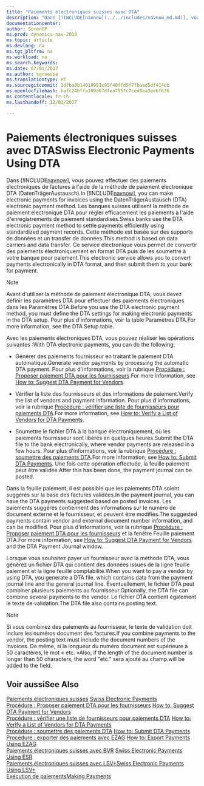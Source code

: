```yaml
---
title: "Paiements électroniques suisses avec DTA"
description: "Dans [!INCLUDE[navnow](../../includes/navnow_md.md)], vous pouvez effectuer des paiements électroniques de factures à l'aide de la méthode de paiement électronique DTA (DatenTrägerAustausch). Les banques suisses utilisent la méthode de paiement électronique DTA pour régler efficacement les paiements à l'aide d'enregistrements de paiement standardisés."
documentationcenter: 
author: SorenGP
ms.prod: dynamics-nav-2018
ms.topic: article
ms.devlang: na
ms.tgt_pltfrm: na
ms.workload: na
ms.search.keywords: 
ms.date: 07/01/2017
ms.author: sgroespe
ms.translationtype: HT
ms.sourcegitcommit: 1dfba8b14019991c95f40ffd5f7fbaed5df414eb
ms.openlocfilehash: bafc24bffa109a67dfea795fc7ced8ea3eebf636
ms.contentlocale: fr-ch
ms.lasthandoff: 12/01/2017

---
```

# <a name="swiss-electronic-payments-using-dta"></a><span data-ttu-id="d3938-104">Paiements électroniques suisses avec DTA</span><span class="sxs-lookup"><span data-stu-id="d3938-104">Swiss Electronic Payments Using DTA</span></span>
<span data-ttu-id="d3938-105">Dans [!INCLUDE[navnow](../../includes/navnow_md.md)], vous pouvez effectuer des paiements électroniques de factures à l'aide de la méthode de paiement électronique DTA (DatenTrägerAustausch).</span><span class="sxs-lookup"><span data-stu-id="d3938-105">In [!INCLUDE[navnow](../../includes/navnow_md.md)], you can make electronic payments for invoices using the DatenTrägerAustausch (DTA) electronic payment method.</span></span> <span data-ttu-id="d3938-106">Les banques suisses utilisent la méthode de paiement électronique DTA pour régler efficacement les paiements à l'aide d'enregistrements de paiement standardisés.</span><span class="sxs-lookup"><span data-stu-id="d3938-106">Swiss banks use the DTA electronic payment method to settle payments efficiently using standardized payment records.</span></span> <span data-ttu-id="d3938-107">Cette méthode est basée sur des supports de données et un transfer de données.</span><span class="sxs-lookup"><span data-stu-id="d3938-107">This method is based on data carriers and data transfer.</span></span> <span data-ttu-id="d3938-108">Ce service électronique vous permet de convertir des paiements électroniquement en format DTA puis de les soumettre à votre banque pour paiement.</span><span class="sxs-lookup"><span data-stu-id="d3938-108">This electronic service allows you to convert payments electronically in DTA format, and then submit them to your bank for payment.</span></span>  

> [!NOTE]  
>  <span data-ttu-id="d3938-109">Avant d'utiliser la méthode de paiement électronique DTA, vous devez définir les paramètres DTA pour effectuer des paiements électroniques dans les Paramètres DTA.</span><span class="sxs-lookup"><span data-stu-id="d3938-109">Before you use the DTA electronic payment method, you must define the DTA settings for making electronic payments in the DTA setup.</span></span> <span data-ttu-id="d3938-110">Pour plus d'informations, voir la table Paramètres DTA.</span><span class="sxs-lookup"><span data-stu-id="d3938-110">For more information, see the DTA Setup table.</span></span>  

<span data-ttu-id="d3938-111">Avec les paiements électroniques DTA, vous pouvez réaliser les opérations suivantes :</span><span class="sxs-lookup"><span data-stu-id="d3938-111">With DTA electronic payments, you can do the following:</span></span>  

- <span data-ttu-id="d3938-112">Générer des paiements fournisseur en traitant le paiement DTA automatique.</span><span class="sxs-lookup"><span data-stu-id="d3938-112">Generate vendor payments by processing the automatic DTA payment.</span></span> <span data-ttu-id="d3938-113">Pour plus d'informations, voir la rubrique [Procédure : Proposer paiement DTA pour les fournisseurs](how-to-suggest-dta-payment-for-vendors.md).</span><span class="sxs-lookup"><span data-stu-id="d3938-113">For more information, see [How to: Suggest DTA Payment for Vendors](how-to-suggest-dta-payment-for-vendors.md).</span></span>  

- <span data-ttu-id="d3938-114">Vérifier la liste des fournisseurs et des informations de paiement.</span><span class="sxs-lookup"><span data-stu-id="d3938-114">Verify the list of vendors and payment information.</span></span> <span data-ttu-id="d3938-115">Pour plus d'informations, voir la rubrique [Procédure : vérifier une liste de fournisseurs pour paiements DTA](how-to-verify-a-list-of-vendors-for-dta-payments.md).</span><span class="sxs-lookup"><span data-stu-id="d3938-115">For more information, see [How to: Verify a List of Vendors for DTA Payments](how-to-verify-a-list-of-vendors-for-dta-payments.md).</span></span>  

- <span data-ttu-id="d3938-116">Soumettre le fichier DTA à la banque électroniquement, où les paiements fournisseur sont libérés en quelques heures.</span><span class="sxs-lookup"><span data-stu-id="d3938-116">Submit the DTA file to the bank electronically, where vendor payments are released in a few hours.</span></span> <span data-ttu-id="d3938-117">Pour plus d'informations, voir la rubrique [Procédure : soumettre des paiements DTA](how-to-submit-dta-payments.md).</span><span class="sxs-lookup"><span data-stu-id="d3938-117">For more information, see [How to: Submit DTA Payments](how-to-submit-dta-payments.md).</span></span> <span data-ttu-id="d3938-118">Une fois cette opération effectuée, la feuille paiement peut être validée.</span><span class="sxs-lookup"><span data-stu-id="d3938-118">After this has been done, the payment journal can be posted.</span></span>  

<span data-ttu-id="d3938-119">Dans la feuille paiement, il est possible que les paiements DTA soient suggérés sur la base des factures validées.</span><span class="sxs-lookup"><span data-stu-id="d3938-119">In the payment journal, you can have the DTA payments suggested based on posted invoices.</span></span> <span data-ttu-id="d3938-120">Les paiements suggérés contiennent des informations sur le numéro de document externe et le fournisseur, et peuvent être modifiés.</span><span class="sxs-lookup"><span data-stu-id="d3938-120">The suggested payments contain vendor and external document number information, and can be modified.</span></span> <span data-ttu-id="d3938-121">Pour plus d'informations, voir la rubrique [Procédure : Proposer paiement DTA pour les fournisseurs](how-to-suggest-dta-payment-for-vendors.md) et la fenêtre Feuille paiement DTA.</span><span class="sxs-lookup"><span data-stu-id="d3938-121">For more information, see [How to: Suggest DTA Payment for Vendors](how-to-suggest-dta-payment-for-vendors.md) and the DTA Payment Journal window.</span></span>  

<span data-ttu-id="d3938-122">Lorsque vous souhaitez payer un fournisseur avec la méthode DTA, vous générez un fichier DTA qui contient des données issues de la ligne feuille paiement et la ligne feuille comptabilité.</span><span class="sxs-lookup"><span data-stu-id="d3938-122">When you want to pay a vendor by using DTA, you generate a DTA file, which contains data from the payment journal line and the general journal line.</span></span> <span data-ttu-id="d3938-123">Éventuellement, le fichier DTA peut combiner plusieurs paiements au fournisseur.</span><span class="sxs-lookup"><span data-stu-id="d3938-123">Optionally, the DTA file can combine several payments to the vendor.</span></span> <span data-ttu-id="d3938-124">Le fichier DTA contient également le texte de validation.</span><span class="sxs-lookup"><span data-stu-id="d3938-124">The DTA file also contains posting text.</span></span>  

> [!NOTE]  
>  <span data-ttu-id="d3938-125">Si vous combinez des paiements au fournisseur, le texte de validation doit inclure les numéros document des factures.</span><span class="sxs-lookup"><span data-stu-id="d3938-125">If you combine payments to the vendor, the posting text must include the document numbers of the invoices.</span></span> <span data-ttu-id="d3938-126">De même, si la longueur du numéro document est supérieure à 50 caractères, le mot « etc. »</span><span class="sxs-lookup"><span data-stu-id="d3938-126">Also, if the length of the document number is longer than 50 characters, the word "etc."</span></span> <span data-ttu-id="d3938-127">sera ajouté au champ.</span><span class="sxs-lookup"><span data-stu-id="d3938-127">will be added to the field.</span></span>  

## <a name="see-also"></a><span data-ttu-id="d3938-128">Voir aussi</span><span class="sxs-lookup"><span data-stu-id="d3938-128">See Also</span></span>  
 <span data-ttu-id="d3938-129">[Paiements électroniques suisses](swiss-electronic-payments.md) </span><span class="sxs-lookup"><span data-stu-id="d3938-129">[Swiss Electronic Payments](swiss-electronic-payments.md) </span></span>  
 <span data-ttu-id="d3938-130">[Procédure : Proposer paiement DTA pour les fournisseurs](how-to-suggest-dta-payment-for-vendors.md) </span><span class="sxs-lookup"><span data-stu-id="d3938-130">[How to: Suggest DTA Payment for Vendors](how-to-suggest-dta-payment-for-vendors.md) </span></span>  
 <span data-ttu-id="d3938-131">[Procédure : vérifier une liste de fournisseurs pour paiements DTA](how-to-verify-a-list-of-vendors-for-dta-payments.md) </span><span class="sxs-lookup"><span data-stu-id="d3938-131">[How to: Verify a List of Vendors for DTA Payments](how-to-verify-a-list-of-vendors-for-dta-payments.md) </span></span>  
 <span data-ttu-id="d3938-132">[Procédure : soumettre des paiements DTA](how-to-submit-dta-payments.md) </span><span class="sxs-lookup"><span data-stu-id="d3938-132">[How to: Submit DTA Payments](how-to-submit-dta-payments.md) </span></span>  
 <span data-ttu-id="d3938-133">[Procédure : exporter des paiements avec EZAG](how-to-export-payments-using-ezag.md) </span><span class="sxs-lookup"><span data-stu-id="d3938-133">[How to: Export Payments Using EZAG](how-to-export-payments-using-ezag.md) </span></span>  
 <span data-ttu-id="d3938-134">[Paiements électroniques suisses avec BVR](swiss-electronic-payments-using-esr.md) </span><span class="sxs-lookup"><span data-stu-id="d3938-134">[Swiss Electronic Payments Using ESR](swiss-electronic-payments-using-esr.md) </span></span>  
 [<span data-ttu-id="d3938-135">Paiements électroniques suisses avec LSV+</span><span class="sxs-lookup"><span data-stu-id="d3938-135">Swiss Electronic Payments Using LSV+</span></span>](swiss-electronic-payments-using-lsv-.md)  
 [<span data-ttu-id="d3938-136">Exécution de paiements</span><span class="sxs-lookup"><span data-stu-id="d3938-136">Making Payments</span></span>](../../payables-make-payments.md) 

